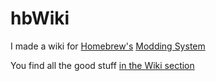 # hbWiki
I made a wiki for [Homebrew's](http://store.steampowered.com/app/325420) [Modding System](https://github.com/copybugpaste/HomebrewAPI)

You find all the good stuff [in the Wiki section](../../wiki)
